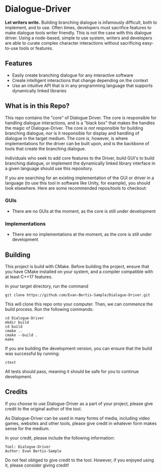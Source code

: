 # Dialogue-Driver
**Let writers write.** Building branching dialogue is infamously difficult, both to implement, and to use. Often times, developers must sacrifice features to make dialogue tools writer friendly. This is not the case with this dialogue driver. Using a node-based, simple to use system, writers and developers are able to curate complex character interactions without sacrificing easy-to-use tools or features.

## Features
- Easily create branching dialogue for any interactive software
- Create intelligent interactions that change depending on the context
- Use an intuitive API that is in any programming language that supports dynamically linked libraries


## What is in this Repo?
This repo contains the "core" of Dialogue Driver. The core is responsible for handling dialogue interactions, and is a "black box" that makes the handles the magic of Dialogue-Driver. The core *is not* responsible for building branching dialogue, nor is it responsible for display and handling of dialogue in the target medium. The core *is*, however, is where implementations for the driver can be built upon, and is the backbone of tools that create the branching dialogue.

Individuals who seek to add core features to the Driver, build GUI's to build branching dialogue, or implement the dynamically linked library interface in a given language should use this repository.

If you are searching for an existing implementation of the GUI or driver in a language (to use this tool in software like Unity, for example), you should look elsewhere. Here are some recommended repos/tools to checkout:

### GUIs
- There are no GUIs at the moment, as the core is still under development

### Implementations
- There are no implementations at the moment, as the core is still under development

## Building
This project is build with CMake. Before building the project, ensure that you have CMake installed on your system, and a compiler compatible with at least C++17 features.

In your target directory, run the command
```
git clone https://github.com/Evan-Bertis-Sample/Dialogue-Driver.git
```

This will clone this repo onto your computer. Then, we can commence the build process. Run the following commands:
```
cd Dialogue-Driver
mkdir build
cd build
cmake ..
cmake --build .
make
```

If you are building the development version, you can ensure that the build was successful by running:
```
ctest
```
All tests should pass, meaning it should be safe for you to continue development.

## Credits
If you choose to use Dialogue-Driver as a part of your project, please give credit to the original author of the tool.

As Dialogue-Driver can be used in many forms of media, including video games, websites and other tools, please give credit in whatever form makes sense for the medium.

In your credit, please include the following information:
```
Tool: Dialogue-Driver
Author: Evan Bertis-Sample
```
Do not feel obliged to give credit to the tool. However, if you enjoyed using it, please consider giving credit!